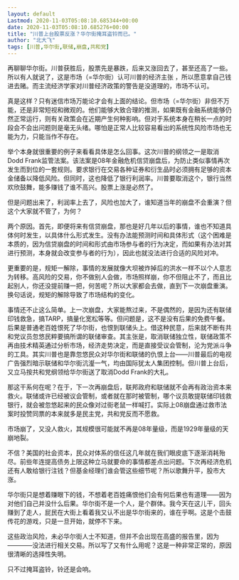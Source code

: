 ```yaml
---
layout: default
Lastmod: 2020-11-03T05:08:10.685344+00:00
date: 2020-11-03T05:08:10.685276+00:00
title: "川普上台股票反涨？华尔街掩耳盗铃而已。"
author: "北大飞"
tags: [川普,华尔街,联储,崩盘,共和党]
---
```


再聊聊华尔街。川普获胜后，股票先是暴跌，后来又涨回去了，甚至还高了一些。所以有人就说了，这是市场（=华尔街）认可川普的经济主张 ，所以愿意拿自己钱进去赌。而主流经济学家对川普经济政策的警告是没道理的，市场不认可。

真是这样？只有迷信市场万能论才会有上面的结论。但市场（=华尔街）非但不万能，还是非常短视和微观的。他们能够大致合理的推测，如果既有金融系统能够仍然正常运行，则有关政策会在近期产生何种影响。但对于系统本身在稍长一点的时段会不会出问题则是毫无头绪。哪怕是正常人比较容易看出的系统性风险市场也无能为力，只能当作不存在。

举个本身就很重要的例子来看看具体是怎么回事。这次川普的纲领之一是取消 Dodd Frank监管法案。该法案是08年金融危机信贷崩盘后，为防止类似事情再次发生而到位的一套规则。要求银行在交易各种证券和衍生品时必须拥有足够的资本金储备以降低风险。但同时，这也降低了银行利润率。川普要取消这个，银行当然欢欣鼓舞，能多赚钱了谁不高兴。股票上涨是必然了。

但是问题出来了，利润率上去了，风险也加大了，谁知道当年的崩盘不会重演？但这个大家就不管了，为何？

两个原因。首先，即便将来有信贷崩盘，那也是好几年以后的事情，谁也不知道具体何时发生，以具体什么形式发生。没有办法能预测时间和具体形式（这个困难是本质的，因为信贷崩盘的时间和形式由市场参与者的行为决定，而如果有办法对其进行预测，本身就会改变参与者的行为），因此也就没法进行合适的风险对冲。

更重要的是，规矩一解除，事情的发展就像大坝被炸掉后的洪水一样不以个人意志为转移。高风险的交易，你不做别人会做，市场照样崩，你不但阻止不了，而且比起别人，你还没提前赚一把，何苦呢？所以大家都会去做，直到下一次崩盘重演。换句话说，规矩的解除导致了市场结构的变化。

事情还不止这么简单。上一次崩盘，大家能熬过来，不是偶然的，是因为还有联储印钱救急，搞TARP，搞量化宽松等等。但问题是，这不是没有后果的免费午餐。后果是普通老百姓恨死了华尔街，也恨到联储头上。借这种民意，后来就不断有共和党议员忽悠民粹要搞所谓的联储审查。其主张是，取消联储独立性，联储政策不再由技术精英通过分析市场，经济走势决定，而是直接受议会管制，沦为党派斗争的工具。其实川普也是靠忽悠民众对华尔街和联储的仇恨上台——川普最后的电视广告强烈暗示联储和华尔街沆瀣一气，均由国际犹太人集团控制。但川普上台后，又立马按共和党纲领给华尔街送了取消Dodd Frank的大礼。

那这干系何在呢？在于，下一次再崩盘后，联邦政府和联储就不会再有政治资本来救火。联储或许已经被议会管制，或者就在那时被管制，哪个议员敢提联储印钱救银行，就会被忽悠起来的民众像对过街老鼠一样喊打。实际上08崩盘通过救市法案时投赞同票的本来就多是民主党，共和党反而不愿救。

市场崩了，又没人救火，其规模很可能就不再是08年量级，而是1929年量级的天崩地裂。

不信？美国的社会资本，民众对体系的信任这几年就在我们眼皮底下逐渐消耗殆尽。前些年连提高债务上限这种立马就要命的事情都差点出问题。下次再经济危机还有人敢给银行注钱？但基金经理们谁会管这些细节呢？所以歌舞升平，股市大涨。

华尔街只是想着赚眼下的钱，不想着老百姓痛恨他们会有何后果也有道理——因为对他们自己并没什么后果。华尔街不是一个人，是个群体。我今天在这儿干，回头赚到了走人，屁民在大街上看着我又认不出是华尔街来的，谁在乎啊。这是个击鼓传花的游戏，只是一旦开始，就停不下来。

这些政治风险，未必华尔街人士不知道，但并不会出现在高盛的报告里，因为————没法进行相关交易。所以写了又有什么用呢？这是一种非常正常的，原因很清晰的选择性失明。

只不过掩耳盗铃，铃还是会响。

